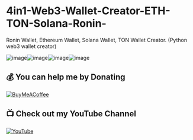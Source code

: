 # 4in1-Web3-Wallet-Creator-ETH-TON-Solana-Ronin-
Ronin Wallet, Ethereum Wallet, Solana Wallet, TON Wallet Creator. (Python web3 wallet creator)


![image](https://github.com/user-attachments/assets/78eff585-9d59-4968-9b15-58ab3b14cb33)![image](https://github.com/user-attachments/assets/0d1973d9-971a-4458-b193-ed08cba5f390)![image](https://github.com/user-attachments/assets/a6e645c5-8a1a-4e1c-ae99-6fd30eac4e38)![image](https://github.com/user-attachments/assets/5dbc7240-749a-43f3-a417-2273729828d8)





## 💰 You can help me by Donating

[![BuyMeACoffee](https://img.shields.io/badge/Buy%20Me%20a%20Coffee-ffdd00?style=for-the-badge&logo=buy-me-a-coffee&logoColor=black)](https://buymeacoffee.com/handeveloper1)

## 📺 Check out my YouTube Channel

[![YouTube](https://img.shields.io/badge/YouTube-%23FF0000.svg?style=for-the-badge&logo=youtube&logoColor=white)](https://www.youtube.com/@handeveloper1)
